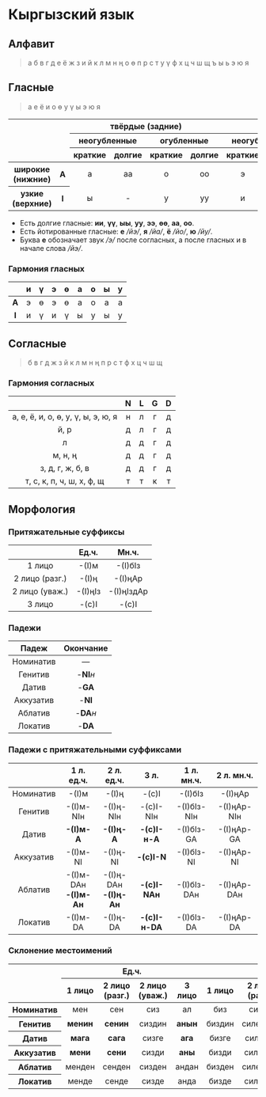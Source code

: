 # Кыргызский язык

## Алфавит

> а б в г д е ё ж з и й к л м н ң о ө п р с т у ү ф х ц ч ш щ ъ ы ь э ю я

## Гласные

> а е ё и о ө у ү ы э ю я

<table>
  <thead>
    <tr>
      <th rowspan="4" colspan="2"></th>
      <th colspan="4">твёрдые (задние)</th>
      <th colspan="4">мягкие (передние)</th>
    </tr>
    <tr>
      <th colspan="2">неогубленные</th>
      <th colspan="2">огубленные</th>
      <th colspan="2">неогубленные</th>
      <th colspan="2">огубленные</th>
    </tr>
    <tr>
      <th>краткие</th>
      <th>долгие</th>
      <th>краткие</th>
      <th>долгие</th>
      <th>краткие</th>
      <th>долгие</th>
      <th>краткие</th>
      <th>долгие</th>
    </tr>
  </thead>
  <tbody align="center">
    <tr>
      <th>широкие (нижние)</th>
      <th>A</th>
      <td>а</td>
      <td>аа</td>
      <td>о</td>
      <td>оо</td>
      <td>э</td>
      <td>ээ</td>
      <td>ө</td>
      <td>өө</td>
    </tr>
    <tr>
      <th>узкие (верхние)</th>
      <th>I</th>
      <td>ы</td>
      <td>-</td>
      <td>у</td>
      <td>уу</td>
      <td>и</td>
      <td>-</td>
      <td>ү</td>
      <td>үү</td>
    </tr>
  </tbody>
</table>

* Есть долгие гласные: **ии**, **үү**, **ыы**, **уу**, **ээ**, **өө**, **аа**, **оо**.
* Есть йотированные гласные: **е** _/йэ/_, **я** _/йа/_, **ё** _/йо/_, **ю** _/йу/_.
* Буква **е** обозначает звук _/э/_ после согласных, а после гласных и в начале слова _/йэ/_.

### Гармония гласных

|&nbsp;|и|ү|э|ө|а|о|ы|у|
|:-:|:-:|:-:|:-:|:-:|:-:|:-:|:-:|:-:|
|**A**|э|ө|э|ө|а|о|а|а|
|**I**|и|ү|и|ү|ы|у|ы|у|

## Согласные

> б в г д ж з й к л м н ң п р с т ф х ц ч ш щ

### Гармония согласных

|&nbsp;|N|L|G|D|
|:-:|:-:|:-:|:-:|:-:|
|а, е, ё, и, о, ө, у, ү, ы, э, ю, я|н|л|г|д|
|й, р|д|л|г|д|
|л|д|д|г|д|
|м, н, ң|д|д|г|д|
|з, д, г, ж, б, в|д|д|г|д|
|т, с, к, п, ч, ш, х, ф, щ|т|т|к|т|

## Морфология

### Притяжательные суффиксы

|&nbsp;|Ед.ч.|Мн.ч.|
|:-:|:-:|:-:|
|1 лицо|-(I)м|-(I)бIз|
|2 лицо (разг.)|-(I)ң|-(I)ңAр|
|2 лицо (уваж.)|-(I)ңIз|-(I)ңIздAр|
|3 лицо|-(с)I|-(с)I|

### Падежи

|Падеж|Окончание|
|:-:|:-:|
|Номинатив|—|
|Генитив|-**NI**_н_|
|Датив|-**GA**|
|Аккузатив|-**NI**|
|Аблатив|-**DA**_н_|
|Локатив|-**DA**|

### Падежи с притяжательными суффиксами

|&nbsp;|1 л. ед.ч.|2 л. ед.ч.|3 л.|1 л. мн.ч.|2 л. мн.ч.|
|:-:|:-:|:-:|:-:|:-:|:-:|
|Номинатив|-(I)м|-(I)ң|-(с)I|-(I)бIз|-(I)ңAр|
|Генитив|-(I)м-NIн|-(I)ң-NIн|-(с)I-NIн|-(I)бIз-NIн|-(I)ңAр-NIн|
|Датив|**-(I)м-A**|**-(I)ң-A**|**-(с)I-н-A**|-(I)бIз-GA|-(I)ңAр-GA|
|Аккузатив|-(I)м-NI|-(I)ң-NI|**-(с)I-N**|-(I)бIз-NI|-(I)ңAр-NI|
|Аблатив|-(I)м-DAн<br/>**-(I)м-Aн**|-(I)ң-DAн<br/>**-(I)ң-Aн**|**-(с)I-NAн**|-(I)бIз-DAн|-(I)ңAр-DAн|
|Локатив|-(I)м-DA|-(I)ң-DA|**-(с)I-н-DA**|-(I)бIз-DA|-(I)ңAр-DA|

### Склонение местоимений

<table>
  <thead>
    <tr>
      <th rowspan="2"></th>
      <th colspan="4">Ед.ч.</th>
      <th colspan="4">Мн.ч.</th>
    </tr>
    <tr>
      <th>1 лицо</th>
      <th>2 лицо (разг.)</th>
      <th>2 лицо (уваж.)</th>
      <th>3 лицо</th>
      <th>1 лицо</th>
      <th>2 лицо (разг.)</th>
      <th>2 лицо (уваж.)</th>
      <th>3 лицо</th>
    </tr>
  </thead>
  <tbody align="center">
    <tr>
      <th>Номинатив</th>
      <td>мен</td>
      <td>сен</td>
      <td>сиз</td>
      <td>ал</td>
      <td>биз</td>
      <td>силер</td>
      <td>сиздер</td>
      <td>алар</td>
    </tr>
    <tr>
      <th>Генитив</th>
      <td><b>менин</b></td>
      <td><b>сенин</b></td>
      <td>сиздин</td>
      <td><b>анын</b></td>
      <td>биздин</td>
      <td>силердин</td>
      <td>сиздердин</td>
      <td>алардын</td>
    </tr>
    <tr>
      <th>Датив</th>
      <td><b>мага</b></td>
      <td><b>сага</b></td>
      <td>сизге</td>
      <td><b>ага</b></td>
      <td>бизге</td>
      <td>силерге</td>
      <td>сиздерге</td>
      <td>аларга</td>
    </tr>
    <tr>
      <th>Аккузатив</th>
      <td><b>мени</b></td>
      <td><b>сени</b></td>
      <td>сизди</td>
      <td><b>аны</b></td>
      <td>бизди</td>
      <td>силерди</td>
      <td>сиздерди</td>
      <td>аларды</td>
    </tr>
    <tr>
      <th>Аблатив</th>
      <td>менден</td>
      <td>сенден</td>
      <td>сизден</td>
      <td>андан</td>
      <td>бизден</td>
      <td>силерден</td>
      <td>сиздерден</td>
      <td>алардан</td>
    </tr>
    <tr>
      <th>Локатив</th>
      <td>менде</td>
      <td>сенде</td>
      <td>сизде</td>
      <td>анда</td>
      <td>бизде</td>
      <td>силерде</td>
      <td>сиздерде</td>
      <td>аларда</td>
    </tr>
  </tbody>
</table>
